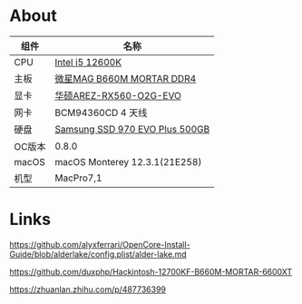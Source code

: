 # About

| 组件 | 名称 |
| --- | --- |
| CPU | [Intel i5 12600K](https://ark.intel.com/content/www/cn/zh/ark/products/134589/intel-core-i512600k-processor-20m-cache-up-to-4-90-ghz.html) |
| 主板 | [微星MAG B660M MORTAR DDR4](https://cn.msi.com/Motherboard/MAG-B660M-MORTAR-DDR4) |
| 显卡 | [华硕AREZ-RX560-O2G-EVO](https://www.asus.com/motherboards-components/graphics-cards/arez/arez-rx560-o2g-evo/) |
| 网卡 | BCM94360CD 4 天线 |
| 硬盘 | [Samsung SSD 970 EVO Plus 500GB](https://www.samsungeshop.com.cn/product/MZ-V7S/MZ-V7S250BW) |
| OC版本 | 0.8.0 |
| macOS | macOS Monterey 12.3.1(21E258) |
| 机型 | MacPro7,1 |


# Links

https://github.com/alyxferrari/OpenCore-Install-Guide/blob/alderlake/config.plist/alder-lake.md

https://github.com/duxphp/Hackintosh-12700KF-B660M-MORTAR-6600XT

https://zhuanlan.zhihu.com/p/487736399